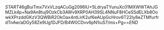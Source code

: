 $START$46gBuiTmx7VxVLzqACuGg2096lU+5LdryaTYunuXc01MXWWTAhJGMZLk4p+Na9An8tuj9OzkCb3AWv9XRP0AH39SL4NNuF8HCeSSdELXb8OowkXPrzddGKzV3QWBiR2OkOax4ntLirK2uf6eAUpGcHrov6T22Iy8eZTMfurfrdTnAw/aDGy58Ze9Ug1DJFD/B4W0CDvv6pN1iuS7/ms+Pg==$END$